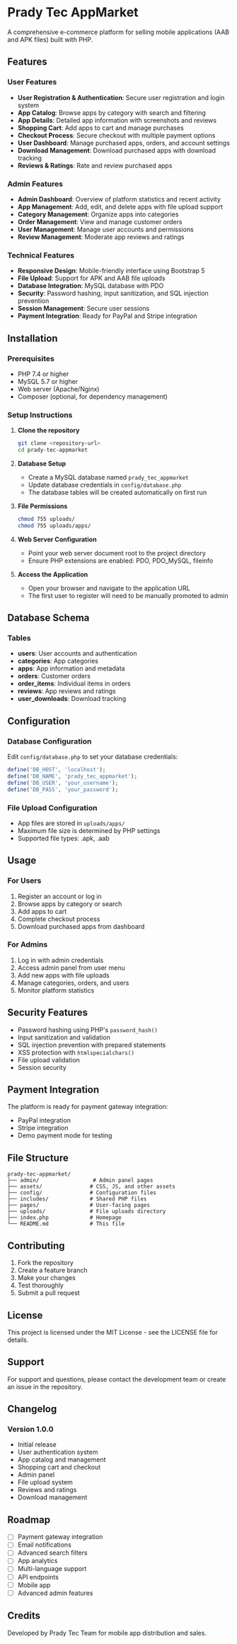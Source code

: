 # Prady Tec AppMarket

A comprehensive e-commerce platform for selling mobile applications (AAB and APK files) built with PHP.

## Features

### User Features
- **User Registration & Authentication**: Secure user registration and login system
- **App Catalog**: Browse apps by category with search and filtering
- **App Details**: Detailed app information with screenshots and reviews
- **Shopping Cart**: Add apps to cart and manage purchases
- **Checkout Process**: Secure checkout with multiple payment options
- **User Dashboard**: Manage purchased apps, orders, and account settings
- **Download Management**: Download purchased apps with download tracking
- **Reviews & Ratings**: Rate and review purchased apps

### Admin Features
- **Admin Dashboard**: Overview of platform statistics and recent activity
- **App Management**: Add, edit, and delete apps with file upload support
- **Category Management**: Organize apps into categories
- **Order Management**: View and manage customer orders
- **User Management**: Manage user accounts and permissions
- **Review Management**: Moderate app reviews and ratings

### Technical Features
- **Responsive Design**: Mobile-friendly interface using Bootstrap 5
- **File Upload**: Support for APK and AAB file uploads
- **Database Integration**: MySQL database with PDO
- **Security**: Password hashing, input sanitization, and SQL injection prevention
- **Session Management**: Secure user sessions
- **Payment Integration**: Ready for PayPal and Stripe integration

## Installation

### Prerequisites
- PHP 7.4 or higher
- MySQL 5.7 or higher
- Web server (Apache/Nginx)
- Composer (optional, for dependency management)

### Setup Instructions

1. **Clone the repository**
   ```bash
   git clone <repository-url>
   cd prady-tec-appmarket
   ```

2. **Database Setup**
   - Create a MySQL database named `prady_tec_appmarket`
   - Update database credentials in `config/database.php`
   - The database tables will be created automatically on first run

3. **File Permissions**
   ```bash
   chmod 755 uploads/
   chmod 755 uploads/apps/
   ```

4. **Web Server Configuration**
   - Point your web server document root to the project directory
   - Ensure PHP extensions are enabled: PDO, PDO_MySQL, fileinfo

5. **Access the Application**
   - Open your browser and navigate to the application URL
   - The first user to register will need to be manually promoted to admin

## Database Schema

### Tables
- **users**: User accounts and authentication
- **categories**: App categories
- **apps**: App information and metadata
- **orders**: Customer orders
- **order_items**: Individual items in orders
- **reviews**: App reviews and ratings
- **user_downloads**: Download tracking

## Configuration

### Database Configuration
Edit `config/database.php` to set your database credentials:
```php
define('DB_HOST', 'localhost');
define('DB_NAME', 'prady_tec_appmarket');
define('DB_USER', 'your_username');
define('DB_PASS', 'your_password');
```

### File Upload Configuration
- App files are stored in `uploads/apps/`
- Maximum file size is determined by PHP settings
- Supported file types: .apk, .aab

## Usage

### For Users
1. Register an account or log in
2. Browse apps by category or search
3. Add apps to cart
4. Complete checkout process
5. Download purchased apps from dashboard

### For Admins
1. Log in with admin credentials
2. Access admin panel from user menu
3. Add new apps with file uploads
4. Manage categories, orders, and users
5. Monitor platform statistics

## Security Features

- Password hashing using PHP's `password_hash()`
- Input sanitization and validation
- SQL injection prevention with prepared statements
- XSS protection with `htmlspecialchars()`
- File upload validation
- Session security

## Payment Integration

The platform is ready for payment gateway integration:
- PayPal integration
- Stripe integration
- Demo payment mode for testing

## File Structure

```
prady-tec-appmarket/
├── admin/                 # Admin panel pages
├── assets/               # CSS, JS, and other assets
├── config/               # Configuration files
├── includes/             # Shared PHP files
├── pages/                # User-facing pages
├── uploads/              # File uploads directory
├── index.php             # Homepage
└── README.md             # This file
```

## Contributing

1. Fork the repository
2. Create a feature branch
3. Make your changes
4. Test thoroughly
5. Submit a pull request

## License

This project is licensed under the MIT License - see the LICENSE file for details.

## Support

For support and questions, please contact the development team or create an issue in the repository.

## Changelog

### Version 1.0.0
- Initial release
- User authentication system
- App catalog and management
- Shopping cart and checkout
- Admin panel
- File upload system
- Reviews and ratings
- Download management

## Roadmap

- [ ] Payment gateway integration
- [ ] Email notifications
- [ ] Advanced search filters
- [ ] App analytics
- [ ] Multi-language support
- [ ] API endpoints
- [ ] Mobile app
- [ ] Advanced admin features

## Credits

Developed by Prady Tec Team for mobile app distribution and sales.
